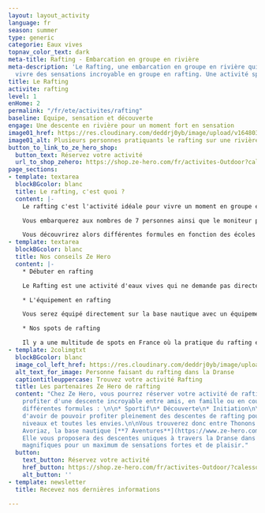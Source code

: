 ```yaml
---
layout: layout_activity
language: fr
season: summer
type: generic
categorie: Eaux vives
topnav_color_text: dark
meta-title: Rafting - Embarcation en groupe en rivière
meta-description: 'Le Rafting, une embarcation en groupe en rivière qui vous fera
  vivre des sensations incroyable en groupe en rafting. Une activité sportive et sensationnelle. '
title: Le Rafting
activite: rafting
level: 1
enHome: 2
permalink: "/fr/ete/activites/rafting"
baseline: Equipe, sensation et découverte
engage: Une descente en rivière pour un moment fort en sensation
image01_href: https://res.cloudinary.com/deddrj0yb/image/upload/v1648030107/website/summer/jackalope-west-02HBQ2w_yak-unsplash.jpg
image01_alt: Plusieurs personnes pratiquants le rafting sur une rivière
button_to_link_to_ze_hero_shop:
  button_text: Réservez votre activité
  url_to_shop_zehero: https://shop.ze-hero.com/fr/activites-Outdoor?calessonstype=all&catypegenderlistsummer=all&calessonsactivitytype=Rafting&start-date=
page_sections:
- template: textarea
  blockBGcolor: blanc
  title: Le rafting, c'est quoi ?
  content: |-
    Le rafting c'est l'activité idéale pour vivre un moment en groupe et faire le plein de sensation forte. Une embarcation gonflable insubmersible qui vous permet de descendre les rivières avec des courants parfois très forts. Ce bateau est très stable et permet d'aller dans les rapides les plus forts et d'accéder à des lieux uniquement possible en rafting. En plus des sensations, de l'expérience sportive, vous allez également découvrir des lieux, des rivières.

    Vous embarquerez aux nombres de 7 personnes ainsi que le moniteur pour un total de 8 personnes sur le bateau.

    Vous découvrirez alors différentes formules en fonction des écoles de Rafting qui seront généralement pour découvrir ou alors pour un moment plus intense et sport.
- template: textarea
  blockBGcolor: blanc
  title: Nos conseils Ze Hero
  content: |-
    * Débuter en rafting

    Le Rafting est une activité d'eaux vives qui ne demande pas directement un niveau ou des compétences précises. Vous pourrez alors vous initier facilement lors de votre 1er descente de rivière en rafting. Cette activité demande tout de même une bonne condition physique car vous allez évoluer dans une eau avec parfois des courants puissants. Le plus important est de bien écouter les conseils du moniteur pour profiter pleinement de la navigation. Il vous guidera, vous expliquera les gestes à faire et où se placer correctement sur le bateau. Le rafting est ouvert à tous, à partir du moment où vous savez nager. Selon les rivières et les rapides, il est parfois demandé d'un âge minimum et parfois une condition et un niveau exigé.

    * L'équipement en rafting

    Vous serez équipé directement sur la base nautique avec un équipement conçu pour le rafting : une combinaison, un casque, la pagaie et un gilet de sauvetage. Il faudra vous munir d'un maillot de bain et d'une paire de chaussure de sport.

    * Nos spots de rafting

    Il y a une multitude de spots en France où la pratique du rafting est idéale. En Savoie et Haute Savoie vous retrouverez de nombreux spots tel l'Isère vers Bourg Saint Maurice, le Doron vers Bozel, la Dranse entre Avoriaz et Thonons les Bains. Mais vous retrouverez de nombreux spots également dans les Pyrénées dans la Garonne, l'Aude, l'Ariège. Plus au Sud, les spots de rafting vont se trouver dans les Alpes maritimes avec la Roya, la Vésubie, le Var et la Tinée. Pour finir il y aura également toutes les Alpes de Haute Provence qui seront une destination idéale pour le rafting.
- template: 2colimgtxt
  blockBGcolor: blanc
  image_col_left_href: https://res.cloudinary.com/deddrj0yb/image/upload/v1651482964/website/Partenaires/237738035_4387210021359321_143256446323364765_n.jpg
  alt_text_for_image: Personne faisant du rafting dans la Dranse
  captiontitleuppercase: Trouvez votre activité Rafting
  title: Les partenaires Ze Hero de rafting
  content: "Chez Ze Hero, vous pourrez réserver votre activité de rafting afin de
    profiter d'une descente incroyable entre amis, en famille ou en couple. Vous trouverez
    différentes formules : \n\n* Sportif\n* Découverte\n* Initiation\n\nCela permet
    d'avoir de pouvoir profiter pleinement des descentes de rafting pour tous les
    niveaux et toutes les envies.\n\nVous trouverez donc entre Thonons les Bains et
    Avoriaz, la base nautique [**7 Aventures**](https://www.ze-hero.com/fr/ete/partenaires/7-aventures).
    Elle vous proposera des descentes uniques à travers la Dranse dans des paysages
    magnifiques pour un maximum de sensations fortes et de plaisir."
  button:
    text_button: Réservez votre activité
    href_button: https://shop.ze-hero.com/fr/activites-Outdoor/?calessonstype=all&catypegenderlistsummer=all&calessonsactivitytype=Rafting&start-date=
    alt_button: ''
- template: newsletter
  title: Recevez nos dernières informations

---
```

